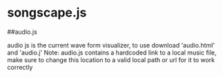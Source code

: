 # songscape.js

##audio.js

audio js is the current wave form visualizer, to use download 'audio.html' and 'audio.j'
Note: audio.js contains a hardcoded link to a local music file, make sure to change this location to a valid local path or url
for it to work correctly 
